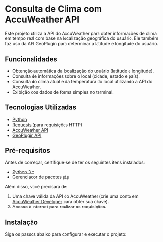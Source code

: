 # Consulta de Clima com AccuWeather API

Este projeto utiliza a API do AccuWeather para obter informações de clima em tempo real com base na localização geográfica do usuário. Ele também faz uso da API GeoPlugin para determinar a latitude e longitude do usuário.

## Funcionalidades

- Obtenção automática da localização do usuário (latitude e longitude).
- Consulta de informações sobre o local (cidade, estado e país).
- Consulta do clima atual e da temperatura do local utilizando a API do AccuWeather.
- Exibição dos dados de forma simples no terminal.

## Tecnologias Utilizadas

- [Python](https://www.python.org/)
- [Requests](https://docs.python-requests.org/en/latest/) (para requisições HTTP)
- [AccuWeather API](https://developer.accuweather.com/)
- [GeoPlugin API](https://www.geoplugin.com/)

## Pré-requisitos

Antes de começar, certifique-se de ter os seguintes itens instalados:

- [Python 3.x](https://www.python.org/downloads/)
- Gerenciador de pacotes `pip`

Além disso, você precisará de:

1. Uma chave válida da API do AccuWeather (crie uma conta em [AccuWeather Developer](https://developer.accuweather.com/) para obter sua chave).
2. Acesso à internet para realizar as requisições.

## Instalação

Siga os passos abaixo para configurar e executar o projeto:

